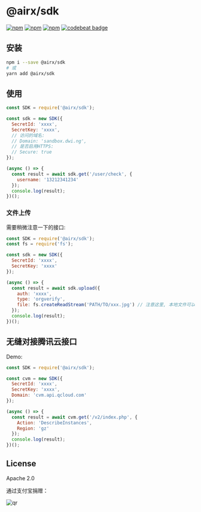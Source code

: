 # @airx/sdk

[![npm](https://img.shields.io/npm/v/@airx/sdk.svg)](https://npmjs.org/package/@airx/sdk) [![npm](https://img.shields.io/npm/dm/@airx/sdk.svg)](https://npmjs.org/package/@airx/sdk) [![npm](https://img.shields.io/npm/dt/@airx/sdk.svg)](https://npmjs.org/package/@airx/sdk) [![codebeat badge](https://codebeat.co/badges/300af470-0557-4055-a6f0-4e8507720222)](https://codebeat.co/projects/github-com-airdwing-node-airx-sdk-master)

## 安装

```bash
npm i --save @airx/sdk
# 或
yarn add @airx/sdk
```

## 使用

```js
const SDK = require('@airx/sdk');

const sdk = new SDK({
  SecretId: 'xxxx',
  SecretKey: 'xxxx',
  // 访问的域名:
  // Domain: 'sandbox.dwi.ng',
  // 是否启用HTTPS:
  // Secure: true 
});

(async () => {
  const result = await sdk.get('/user/check', {
    username: '13212341234'
  });
  console.log(result);
})();
```

### 文件上传

需要稍微注意一下的接口:

```js
const SDK = require('@airx/sdk');
const fs = require('fs');

const sdk = new SDK({
  SecretId: 'xxxx',
  SecretKey: 'xxxx'
});

(async () => {
  const result = await sdk.upload({
    auth: 'xxxx',
    type: 'orgverify',
    file: fs.createReadStream('PATH/TO/xxx.jpg') // 注意这里, 本地文件可以用 path.join 拼装地址,或者直接用Stream
  });
  console.log(result);
})();
```

## 无缝对接腾讯云接口

Demo:

```js
const SDK = require('@airx/sdk');

const cvm = new SDK({
  SecretId: 'xxxx',
  SecretKey: 'xxxx',
  Domain: 'cvm.api.qcloud.com'
});

(async () => {
  const result = await cvm.get('/v2/index.php', {
    Action: 'DescribeInstances',
    Region: 'gz'
  });
  console.log(result);
})();
```


## License

Apache 2.0

通过支付宝捐赠：

![qr](https://cloud.githubusercontent.com/assets/1890238/15489630/fccbb9cc-2193-11e6-9fed-b93c59d6ef37.png)
